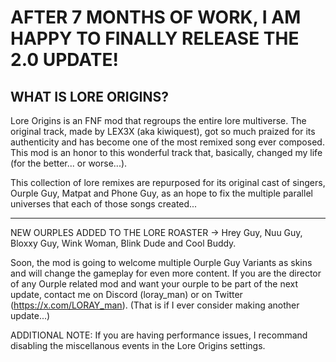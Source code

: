 # AFTER 7 MONTHS OF WORK, I AM HAPPY TO FINALLY RELEASE THE 2.0 UPDATE!

## WHAT IS LORE ORIGINS?

Lore Origins is an FNF mod that regroups the entire lore multiverse. The original track, made by LEX3X (aka kiwiquest), got so much praized for its authenticity and has become one of the most remixed song ever composed. This mod is an honor to this wonderful track that, basically, changed my life (for the better... or worse...).

This collection of lore remixes are repurposed for its original cast of singers, Ourple Guy, Matpat and Phone Guy, as an hope to fix the multiple parallel universes that each of those songs created...

---

NEW OURPLES ADDED TO THE LORE ROASTER -> Hrey Guy, Nuu Guy, Bloxxy Guy, Wink Woman, Blink Dude and Cool Buddy.

Soon, the mod is going to welcome multiple Ourple Guy Variants as skins and will change the gameplay for even more content.
If you are the director of any Ourple related mod and want your ourple to be part of the next update, contact me on Discord (loray_man) or on Twitter (https://x.com/LORAY_man).
(That is if I ever consider making another update...)

ADDITIONAL NOTE: If you are having performance issues, I recommand disabling the miscellanous events in the Lore Origins settings.
